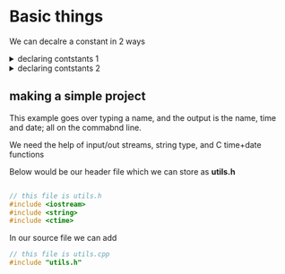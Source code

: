 # Basic things
We can decalre a constant in 2 ways

<details>
<summary>declaring contstants 1</summary>

```c++
#include <iostream>
#define NUMBER 4
int main()
{
    using namespace std;
    int main()
    {
        cout << NUMBER << endl;
    }
}
```
</details>

<details>
<summary>declaring contstants 2</summary>

```c++
int main() 
{
    int NUMBER = 99;
}
```
</details>

## making a simple project
This example goes over typing a name, and the output is the name, time and date; all on the commabnd line.

We need the help of input/out streams, string type, and C time+date functions

Below would be our header file which we can store as <b>utils.h</b>
```c++

// this file is utils.h
#include <iostream>
#include <string>
#include <ctime>

```

In our source file we can add

```c++
// this file is utils.cpp
#include "utils.h"
```
